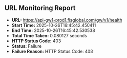 ## URL Monitoring Report

- **URL:** https://api-gw1-prod1.fisglobal.com/gw/v1/health
- **Start Time:** 2025-10-26T16:45:42.450411
- **End Time:** 2025-10-26T16:45:42.530538
- **Total Time Taken:** 0.080127 seconds
- **HTTP Status Code:** 403
- **Status:** Failure
- **Failure Reason:** HTTP Status Code: 403
